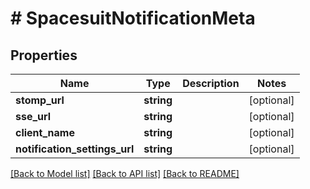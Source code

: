 # # SpacesuitNotificationMeta

## Properties

Name | Type | Description | Notes
------------ | ------------- | ------------- | -------------
**stomp_url** | **string** |  | [optional]
**sse_url** | **string** |  | [optional]
**client_name** | **string** |  | [optional]
**notification_settings_url** | **string** |  | [optional]

[[Back to Model list]](../../README.md#models) [[Back to API list]](../../README.md#endpoints) [[Back to README]](../../README.md)
